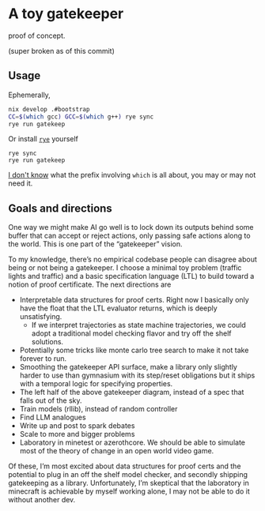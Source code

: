 # A toy gatekeeper

proof of concept. 

(super broken as of this commit)

## Usage

Ephemerally,

``` sh
nix develop .#bootstrap
CC=$(which gcc) GCC=$(which g++) rye sync
rye run gatekeep
```

Or install [`rye`](https://rye.astral.sh) yourself

```
rye sync
rye run gatekeep
```

[I don't know](https://github.com/astral-sh/rye/issues/836#issuecomment-2143734800) what the prefix involving `which` is all about, you may or may not need it. 

## Goals and directions

One way we might make AI go well is to lock down its outputs behind some buffer that can accept or reject actions, only passing safe actions along to the world. This is one part of the “gatekeeper” vision. 

To my knowledge, there’s no empirical codebase people can disagree about being or not being a gatekeeper. I choose a minimal toy problem (traffic lights and traffic) and a basic specification language (LTL) to build toward a notion of proof certificate. The next directions are 
- Interpretable data structures for proof certs. Right now I basically only have the float that the LTL evaluator returns, which is deeply unsatisfying. 
    - If we interpret trajectories as state machine trajectories, we could adopt a traditional model checking flavor and try off the shelf solutions. 
- Potentially some tricks like monte carlo tree search to make it not take forever to run. 
- Smoothing the gatekeeper API surface, make a library only slightly harder to use than gymnasium with its step/reset obligations but it ships with a temporal logic for specifying properties.  
- The left half of the above gatekeeper diagram, instead of a spec that falls out of the sky. 
- Train models (rllib), instead of random controller
- Find LLM analogues
- Write up and post to spark debates
- Scale to more and bigger problems
- Laboratory in minetest or azerothcore. We should be able to simulate most of the theory of change in an open world video game.  

Of these, I’m most excited about data structures for proof certs and the potential to plug in an off the shelf model checker, and secondly shipping gatekeeping as a library. Unfortunately, I’m skeptical that the laboratory in minecraft is achievable by myself working alone, I may not be able to do it without another dev. 
